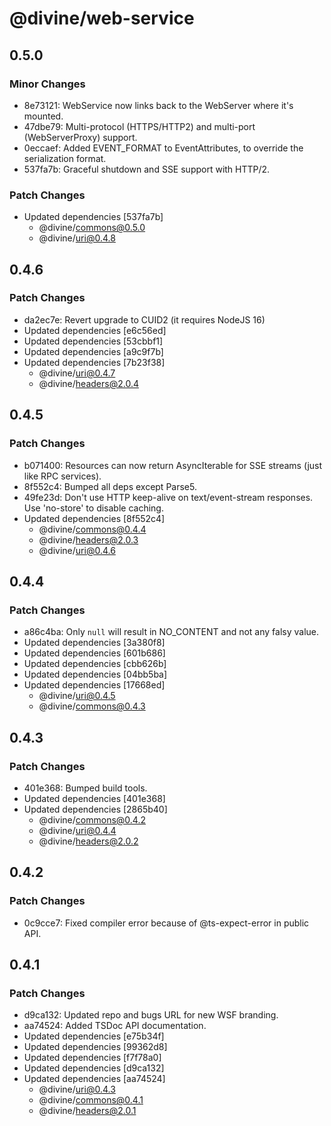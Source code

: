 # @divine/web-service

## 0.5.0

### Minor Changes

- 8e73121: WebService now links back to the WebServer where it's mounted.
- 47dbe79: Multi-protocol (HTTPS/HTTP2) and multi-port (WebServerProxy) support.
- 0eccaef: Added EVENT_FORMAT to EventAttributes, to override the serialization format.
- 537fa7b: Graceful shutdown and SSE support with HTTP/2.

### Patch Changes

- Updated dependencies [537fa7b]
  - @divine/commons@0.5.0
  - @divine/uri@0.4.8

## 0.4.6

### Patch Changes

- da2ec7e: Revert upgrade to CUID2 (it requires NodeJS 16)
- Updated dependencies [e6c56ed]
- Updated dependencies [53cbbf1]
- Updated dependencies [a9c9f7b]
- Updated dependencies [7b23f38]
  - @divine/uri@0.4.7
  - @divine/headers@2.0.4

## 0.4.5

### Patch Changes

- b071400: Resources can now return AsyncIterable for SSE streams (just like RPC services).
- 8f552c4: Bumped all deps except Parse5.
- 49fe23d: Don't use HTTP keep-alive on text/event-stream responses. Use 'no-store' to disable caching.
- Updated dependencies [8f552c4]
  - @divine/commons@0.4.4
  - @divine/headers@2.0.3
  - @divine/uri@0.4.6

## 0.4.4

### Patch Changes

- a86c4ba: Only `null` will result in NO_CONTENT and not any falsy value.
- Updated dependencies [3a380f8]
- Updated dependencies [601b686]
- Updated dependencies [cbb626b]
- Updated dependencies [04bb5ba]
- Updated dependencies [17668ed]
  - @divine/uri@0.4.5
  - @divine/commons@0.4.3

## 0.4.3

### Patch Changes

- 401e368: Bumped build tools.
- Updated dependencies [401e368]
- Updated dependencies [2865b40]
  - @divine/commons@0.4.2
  - @divine/uri@0.4.4
  - @divine/headers@2.0.2

## 0.4.2

### Patch Changes

- 0c9cce7: Fixed compiler error because of @ts-expect-error in public API.

## 0.4.1

### Patch Changes

- d9ca132: Updated repo and bugs URL for new WSF branding.
- aa74524: Added TSDoc API documentation.
- Updated dependencies [e75b34f]
- Updated dependencies [99362d8]
- Updated dependencies [f7f78a0]
- Updated dependencies [d9ca132]
- Updated dependencies [aa74524]
  - @divine/uri@0.4.3
  - @divine/commons@0.4.1
  - @divine/headers@2.0.1
